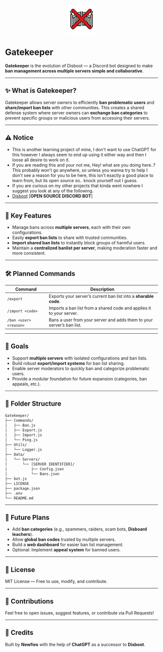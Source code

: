 <p align="center">
  <img src="https://raw.githubusercontent.com/Newfies/Gatekeeper/refs/heads/main/res/Logo2.png" alt="Gatekeeper">
</p>

# Gatekeeper

**Gatekeeper** is the evolution of Disboot — a Discord bot designed to make **ban management across multiple servers simple and collaborative**.

---

## ✨ What is Gatekeeper?
Gatekeeper allows server owners to efficiently **ban problematic users** and **share/import ban lists** with other communities. This creates a shared defense system where server owners can **exchange ban categories** to prevent specific groups or malicious users from accessing their servers.

---

## ⚠️ Notice
- This is another learning project of mine, I don't want to use ChatGPT for this however I always seem to end up using it either way and then I loose all desire to work on it.
- If you are reading this and your not me, Hey! what are you doing here..? This probably won't go anywhere, so unless you wanna try to help I don't see a reason for you to be here, this isn't exactly a good place to learn from, but its open source so.. knock yourself out I guess.
- If you are curious on my other projects that kinda went nowhere I suggest you look at any of the following.
 - [Disboot](https://github.com/Newfies/Disboot) [**OPEN SOURCE DISCORD BOT**]

---

## 🚀 Key Features
- Manage bans across **multiple servers**, each with their own configurations.
- Easily **export ban lists** to share with trusted communities.
- **Import shared ban lists** to instantly block groups of harmful users.
- Maintain a **centralized banlist per server**, making moderation faster and more consistent.

---

## 🛠️ Planned Commands
| Command                | Description                                                           |
|------------------------|-----------------------------------------------------------------------|
| `/export`              | Exports your server’s current ban list into a **sharable code**.      |
| `/import <code>`       | Imports a ban list from a shared code and applies it to your server.  |
| `/ban <user> <reason>` | Bans a user from your server and adds them to your server’s ban list. |

---

## 📝 Goals
- Support **multiple servers** with isolated configurations and ban lists.
- Build robust **export/import systems** for ban list sharing.
- Enable server moderators to quickly ban and categorize problematic users.
- Provide a modular foundation for future expansion (categories, ban appeals, etc.).

---

## 📂 Folder Structure
```plaintext
Gatekeeper/
├── Commands/
│   ├── Ban.js
│   ├── Export.js
│   ├── Import.js
│   └── Ping.js
├── Utils/
│   └── Logger.js
├── Data/
│   └── Servers/
│       └── [SERVER IDENTIFIER]/
|           ├── Config.json
│           └── Bans.json
├── bot.js
├── LICENSE
├── package.json
├── .env
└── README.md
```

---

## 📌 Future Plans
- Add **ban categories** (e.g., spammers, raiders, scam bots, **Disboard leachers**).
- Allow **global ban codes** trusted by multiple servers.
- Build a **web dashboard** for easier ban list management.
- Optional: Implement **appeal system** for banned users.

---

## 📜 License
MIT License — Free to use, modify, and contribute.

---

## 🤝 Contributions
Feel free to open issues, suggest features, or contribute via Pull Requests!

---

## 💬 Credits
Built by **Newfies** with the help of **ChatGPT** as a successor to **Disboot**.
